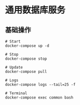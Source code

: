 # 通用数据库服务

## 基础操作

```shell
# Start
docker-compose up -d

# Stop
docker-compose stop

# Update
docker-compose pull

# Logs
docker-compose logs --tail=25 -f

# Terminal
docker-compose exec common bash
```

